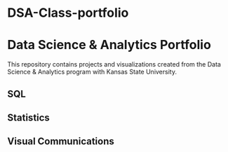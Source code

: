 # DSA-Class-portfolio

# Data Science & Analytics Portfolio
This repository contains projects and visualizations created from the Data Science & Analytics program with Kansas State University.

## SQL

## Statistics

## Visual Communications
